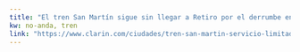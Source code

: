 ```yaml
---
title: "El tren San Martín sigue sin llegar a Retiro por el derrumbe en la obra del viaducto - 22/05/2018 - Clarín.com"
kw: no-anda, tren
link: "https://www.clarin.com/ciudades/tren-san-martin-servicio-limitado-derrumbe-obra_0_HyCPMcZ17.html"
---
```


